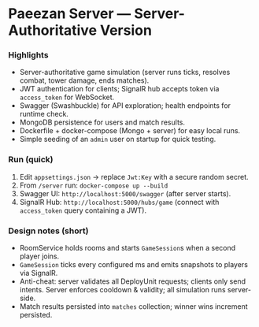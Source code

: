 # Paeezan Server — Server-Authoritative Version

### Highlights
- Server-authoritative game simulation (server runs ticks, resolves combat, tower damage, ends matches).
- JWT authentication for clients; SignalR hub accepts token via `access_token` for WebSocket.
- Swagger (Swashbuckle) for API exploration; health endpoints for runtime check.
- MongoDB persistence for users and match results.
- Dockerfile + docker-compose (Mongo + server) for easy local runs.
- Simple seeding of an `admin` user on startup for quick testing.

### Run (quick)
1. Edit `appsettings.json` -> replace `Jwt:Key` with a secure random secret.
2. From `/server` run: `docker-compose up --build`
3. Swagger UI: `http://localhost:5000/swagger` (after server starts).
4. SignalR Hub: `http://localhost:5000/hubs/game` (connect with `access_token` query containing a JWT).

### Design notes (short)
- RoomService holds rooms and starts `GameSession`s when a second player joins.
- `GameSession` ticks every configured ms and emits snapshots to players via SignalR.
- Anti-cheat: server validates all DeployUnit requests; clients only send intents. Server enforces cooldown & validity; all simulation runs server-side.
- Match results persisted into `matches` collection; winner wins increment persisted.
